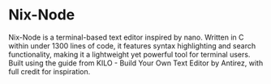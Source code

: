 # Nix-Node
Nix-Node is a terminal-based text editor inspired by nano. Written in C within under 1300 lines of code, it features syntax highlighting and search functionality, making it a lightweight yet powerful tool for terminal users. Built using the guide from KILO - Build Your Own Text Editor by Antirez, with full credit for inspiration.
